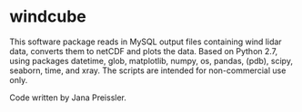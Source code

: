 # windcube

This software package reads in MySQL output files containing wind lidar data, converts them to netCDF and plots the data.
Based on Python 2.7, using packages datetime, glob, matplotlib, numpy, os, pandas, (pdb), scipy, seaborn, time, and xray. The scripts are intended for non-commercial use only.

Code written by Jana Preissler.
